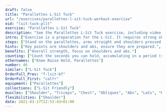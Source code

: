 ```yaml
---
draft: false
title: "Parallettes L-Sit Tuck"
url: "/exercises/parallettes-l-sit-tuck-workout-exercise"
eid: "lsit-tuck-pllt"
exercise: "Parallettes L-Sit Tuck"
description: "See the Parallettes L-Sit Tuck exercise, including video demonstration, instructions on how-to perform, benefits, activated body parts and related exercises."
intro: ["Exercise is a preparation for the L-Sit. It requires strong shoulders and abs, although other muscles are also involved."]
steps: ["Stand on the parallettes, arms straight and shoulders pressed down.", "Remove the feet off the ground with bent knees, in a kind of a tuck position.", "Extend the legs in a straight position, horizontal to the floor.", "Count the seconds you can hold."]
hints: ["Key points are shoulders and abs, ensure they are prepared.", "Other muscles are also involved, this is a complete exercise.", "When starting, to be able to hold the position for a few seconds is already a great exercise."]
benefits: ["Overall strength, focus on shoulders and abs."]
counting: ["Count the seconds you can hold, accumulating in a period (session, day, week).", "Set an accumulated goal for a workout session, say 60 seconds, and do the necessary repetitions to reach that goal.", "Count accumulated time with L-Sit tuck in the floor, chair or pair of chairs."]
othernames: ["Knee Raise Hold, Parallettes"]
number: 46
similar: ["L-Sit Tuck"]
OrderFull_Prev: "f-lsit-bf"
OrderFull_First: "calfr"
equipment: ["Parallettes"]
collections: ["L-Sit Friendly"]
muscles: ["Shoulder", "Triceps", "Chest", "Obliques", "Abs", "Lats", "Hip Flexor"]
flexibilities: ["Shoulder"]
date: 2021-03-17T22:53:43+01:00
---
```

